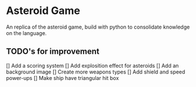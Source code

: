 # Asteroid Game

An replica of the asteroid game, build with python to consolidate knowledge on the language.

## TODO's for improvement

[] Add a scoring system
[] Add explosition effect for asteroids
[] Add an background image
[] Create more weapons types
[] Add shield and speed power-ups
[] Make ship have triangular hit box

